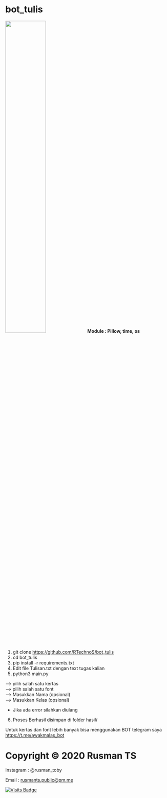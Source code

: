 # bot_tulis
<img width=50% src="Screenshot.png">
<b>Module : Pillow, time, os</b>

1. git clone https://github.com/RTechnoS/bot_tulis
2. cd bot_tulis
3. pip install -r requirements.txt
4. Edit file Tulisan.txt dengan text tugas kalian
5. python3 main.py

--> pilih salah satu kertas</br>
--> pilih salah satu font</br>
--> Masukkan Nama (opsional)</br>
--> Masukkan Kelas (opsional)</br>

* Jika ada error silahkan diulang

6. Proses Berhasil disimpan di folder hasil/

Untuk kertas dan font lebih banyak
bisa menggunakan BOT telegram saya
https://t.me/awakmalas_bot


# Copyright © 2020 Rusman TS
Instagram : @rusman_toby

Email : rusmants.public@pm.me


[![Visits Badge](https://badges.pufler.dev/visits/RTechnoS/bot_tulis?style=for-the-badge&color=blue)](https://github.com/RTechnoS/RTechnoS)
